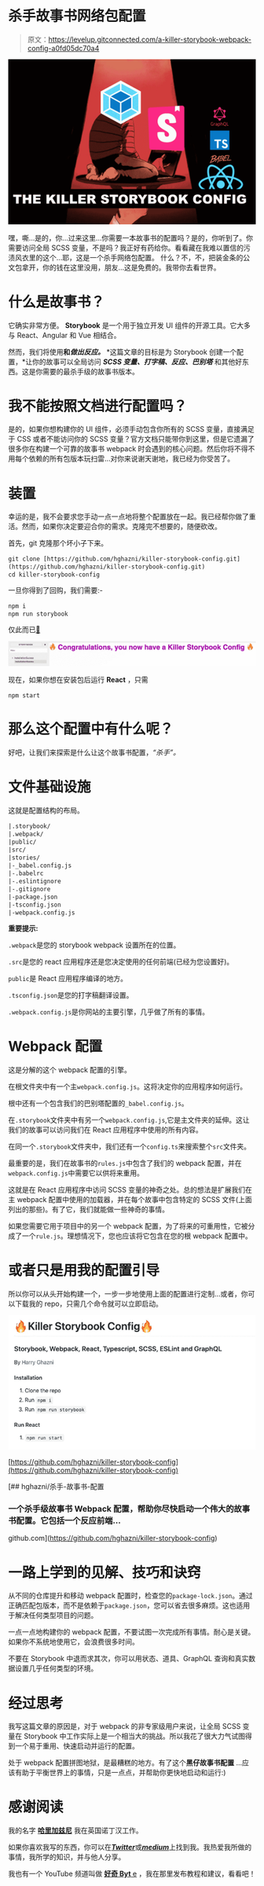 # 杀手故事书网络包配置

> 原文：<https://levelup.gitconnected.com/a-killer-storybook-webpack-config-a0fd05dc70a4>

![](img/3090392447954662030e77234b569b42.png)

嘿，嘶…是的，你…过来这里…你需要一本故事书的配置吗？是的，你听到了。你需要访问全局 SCSS 变量，不是吗？我正好有药给你。看看藏在我难以置信的污渍风衣里的这个…耶，这是一个杀手网络包配置。 什么？不，不，把装金条的公文包拿开，你的钱在这里没用，朋友…这是免费的。我带你去看世界。

# 什么是故事书？

它确实非常方便。 **Storybook** 是一个用于独立开发 UI 组件的开源工具。它大多与 React、Angular 和 Vue 相结合。

然而，我们将使用**和*做出反应。*** *这篇文章的目标是为 Storybook 创建一个配置，*让你的故事可以全局访问 ***SCSS 变量、打字稿、反应、巴别塔*** 和其他好东西。这是你需要的最杀手级的故事书版本。

# 我不能按照文档进行配置吗？

是的，如果你想构建你的 UI 组件，必须手动包含你所有的 SCSS 变量，直接满足于 CSS 或者不能访问你的 SCSS 变量？官方文档只能带你到这里，但是它遗漏了很多你在构建一个可靠的故事书 webpack 时会遇到的核心问题。然后你将不得不用每个依赖的所有包版本玩扫雷…对你来说谢天谢地，我已经为你受苦了。

# 装置

幸运的是，我不会要求您手动一点一点地将整个配置放在一起。我已经帮你做了重活。然而，如果你决定要迎合你的需求。克隆完不想要的，随便砍改。

首先，git 克隆那个坏小子下来。

```
git clone [https://github.com/hghazni/killer-storybook-config.git](https://github.com/hghazni/killer-storybook-config.git)
cd killer-storybook-config
```

一旦你得到了回购，我们需要:-

```
npm i
npm run storybook
```

仅此而已[🎉](https://emojipedia.org/party-popper/)

![](img/66f894043f580b0d2fc7af31ddd240fe.png)

现在，如果你想在安装包后运行 **React** ，只需

```
npm start
```

# 那么这个配置中有什么呢？

好吧，让我们来探索是什么让这个故事书配置，*“杀手”。*

# 文件基础设施

这就是配置结构的布局。

```
|.storybook/
|.webpack/
|public/
|src/
|stories/
|-_babel.config.js
|-.babelrc
|-.eslintignore
|-.gitignore
|-package.json
|-tsconfig.json
|-webpack.config.js
```

**重要提示:**

`.webpack`是您的 storybook webpack 设置所在的位置。

`.src`是您的 react 应用程序还是您决定使用的任何前端(已经为您设置好)。

`public`是 React 应用程序编译的地方。

`.tsconfig.json`是您的打字稿翻译设置。

`.webpack.config.js`是你网站的主要引擎，几乎做了所有的事情。

# Webpack 配置

这是分解的这个 webpack 配置的引擎。

在根文件夹中有一个主`webpack.config.js`。这将决定你的应用程序如何运行。

根中还有一个包含我们的巴别塔配置的`_babel.config.js`。

在`.storybook`文件夹中有另一个`webpack.config.js`,它是主文件夹的延伸。这让我们的故事可以访问我们在 React 应用程序中使用的所有内容。

在同一个`.storybook`文件夹中，我们还有一个`config.ts`来搜索整个`src`文件夹。

最重要的是，我们在故事书的`rules.js`中包含了我们的 webpack 配置，并在`webpack.config.js`中需要它以供将来重用。

这就是在 React 应用程序中访问 SCSS 变量的神奇之处。总的想法是扩展我们在主 webpack 配置中使用的加载器，并在每个故事中包含特定的 SCSS 文件(上面列出的那些)。有了它，我们就能做一些神奇的事情。

如果您需要它用于项目中的另一个 webpack 配置，为了将来的可重用性，它被分成了一个`rule.js`。理想情况下，您也应该将它包含在您的根 webpack 配置中。

# 或者只是用我的配置引导

所以你可以从头开始构建一个，一步一步地使用上面的配置进行定制…或者，你可以下载我的 repo，只需几个命令就可以立即启动。

![](img/debc7fcc8faee73584a8f8214d75db7c.png)

[https://github.com/hghazni/killer-storybook-config](https://github.com/hghazni/killer-storybook-config)

[](https://github.com/hghazni/killer-storybook-config) [## hghazni/杀手-故事书-配置

### 一个杀手级故事书 Webpack 配置，帮助你尽快启动一个伟大的故事书配置。它包括一个反应前端…

github.com](https://github.com/hghazni/killer-storybook-config) 

# 一路上学到的见解、技巧和诀窍

从不同的仓库提升和移动 webpack 配置时，检查您的`package-lock.json`。通过正确匹配包版本，而不是依赖于`package.json`，您可以省去很多麻烦。这也适用于解决任何类型项目的问题。

一点一点地构建你的 webpack 配置，不要试图一次完成所有事情。耐心是关键。如果你不系统地使用它，会浪费很多时间。

不要在 Storybook 中退而求其次，你可以用状态、道具、GraphQL 查询和真实数据设置几乎任何类型的环境。

# 经过思考

我写这篇文章的原因是，对于 webpack 的非专家级用户来说，让全局 SCSS 变量在 Storybook 中工作实际上是一个相当大的挑战。所以我花了很大力气试图得到一个易于重用、快速启动并运行的配置。

处于 webpack 配置拼图地狱，是最糟糕的地方。有了这个**黑仔故事书配置** …应该有助于平衡世界上的事情，只是一点点，并帮助你更快地启动和运行:)

# 感谢阅读

我的名字 [**哈里加兹尼**](https://github.com/hghazni) 我在英国诺丁汉工作。

如果你喜欢我写的东西，你可以在[***Twitter***](https://twitter.com/harryghazni)或[***medium***](https://medium.com/@hghazni)上找到我。我热爱我所做的事情，我所学的知识，并与他人分享。

我也有一个 YouTube 频道叫做 [**好奇 Byt** e](https://www.youtube.com/channel/UChgP4qLeMhkcJUFMO5S05mQ/) ，我在那里发布教程和建议，看看吧！